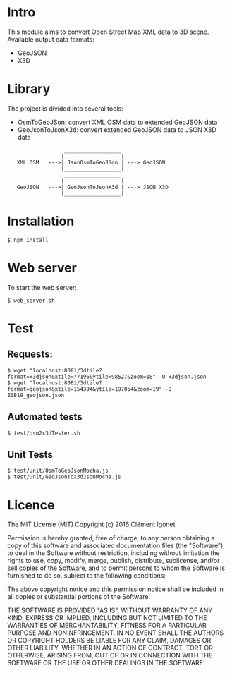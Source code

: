 # Intro
This module aims to convert Open Street Map XML data to 3D scene.  
Available output data formats:  

* GeoJSON
* X3D

# Library
The project is divided into several tools:

* OsmToGeoJSon: convert XML OSM data to extended GeoJSON data
* GeoJsonToJsonX3d: convert extended GeoJSON data to JSON X3D data

```
                  __________________
                 |                  |
   XML OSM   --->| JsonOsmToGeoJSon | ---> GeoJSON
                 |__________________|
                  __________________
                 |                  |
   GeoJSON   --->| GeoJsonToJsonX3d | ---> JSON X3D
                 |__________________|
```

# Installation
```
$ npm install
```

# Web server
To start the web server:
```
$ web_server.sh
```

# Test

## Requests:
```
$ wget "localhost:8081/3dtile?format=x3djson&xtile=77196&ytile=98527&zoom=18" -O x3djson.json
$ wget "localhost:8081/3dtile?format=geojson&xtile=154394&ytile=197054&zoom=19" -O ESB19_geojson.json
```

## Automated tests
```
$ test/osm2x3dTester.sh
```

## Unit Tests
```
$ test/unit/OsmToGeoJsonMocha.js
$ test/unit/GeoJsonToX3dJsonMocha.js
```

# Licence
The MIT License (MIT)
Copyright (c) 2016 Clément Igonet

Permission is hereby granted, free of charge, to any person obtaining
a copy of this software and associated documentation files (the "Software"),
to deal in the Software without restriction, including without limitation
the rights to use, copy, modify, merge, publish, distribute, sublicense,
and/or sell copies of the Software, and to permit persons to whom the Software
is furnished to do so, subject to the following conditions:

The above copyright notice and this permission notice shall be included in
all copies or substantial portions of the Software.

THE SOFTWARE IS PROVIDED "AS IS", WITHOUT WARRANTY OF ANY KIND,
EXPRESS OR IMPLIED, INCLUDING BUT NOT LIMITED TO THE WARRANTIES
OF MERCHANTABILITY, FITNESS FOR A PARTICULAR PURPOSE AND NONINFRINGEMENT.
IN NO EVENT SHALL THE AUTHORS OR COPYRIGHT HOLDERS BE LIABLE FOR ANY
CLAIM, DAMAGES OR OTHER LIABILITY, WHETHER IN AN ACTION OF CONTRACT,
TORT OR OTHERWISE, ARISING FROM, OUT OF OR IN CONNECTION WITH THE SOFTWARE
OR THE USE OR OTHER DEALINGS IN THE SOFTWARE.
